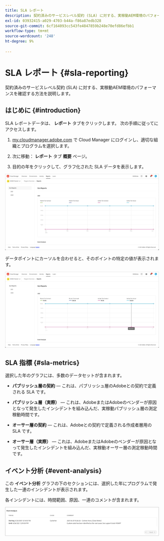 ```yaml
---
title: SLA レポート
description: 契約済みのサービスレベル契約 (SLA) に対する、実稼動AEM環境のパフォーマンスを確認する方法を説明します。
exl-id: 03932415-a029-4703-b44a-f86a87edb328
source-git-commit: 6cf164093cc543fe4847859b248e70efd86efbb1
workflow-type: tm+mt
source-wordcount: '248'
ht-degree: 9%

---
```



# SLA レポート {#sla-reporting}

契約済みのサービスレベル契約 (SLA) に対する、実稼動AEM環境のパフォーマンスを確認する方法を説明します。

## はじめに {#introduction}

SLA レポートデータは、 **レポート** タブをクリックします。 次の手順に従ってにアクセスします。

1. [my.cloudmanager.adobe.com](https://my.cloudmanager.adobe.com/) で Cloud Manager にログインし、適切な組織とプログラムを選択します。

1. 次に移動： **レポート** タブ **概要** ページ。

1. 目的の年をクリックして、グラフ化された SLA データを表示します。

![SLA グラフの例](assets/sla-reporting-1.png)

データポイントにカーソルを合わせると、そのポイントの特定の値が表示されます。

![詳細データの表示](assets/sla-reporting-b.png)

## SLA 指標 {#sla-metrics}

選択した年のグラフには、多数のデータセットが含まれます。

* **パブリッシュ層の契約**  — これは、パブリッシュ層のAdobeとの契約で定義される SLA です。

* **パブリッシュ層（実際）**  — これは、AdobeまたはAdobeのベンダーが原因となって発生したインシデントを組み込んだ、実稼動パブリッシュ層の測定稼動時間です。

* **オーサー層の契約**  — これは、Adobeとの契約で定義される作成者層用の SLA です。

* **オーサー層（実際）**  — これは、AdobeまたはAdobeのベンダーが原因となって発生したインシデントを組み込んだ、実稼動オーサー層の測定稼動時間です。

## イベント分析 {#event-analysis}

この **イベント分析** グラフの下のセクションには、選択した年にプログラムで発生した一連のインシデントが表示されます。

各インシデントには、時間範囲、原因、一連のコメントが含まれます。

![イベント分析の例](assets/sla-reporting-c.png)
